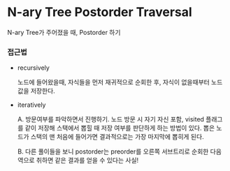 # N-ary Tree Postorder Traversal

N-ary Tree가 주어졌을 때, Postorder 하기

### 접근법

- recursively

  노드에 들어왔을때, 자식들을 먼저 재귀적으로 순회한 후, 자식이 없을때부터 노드 값을 저장한다.

- iteratively

  A. 방문여부를 파악하면서 진행하기. 노드 방문 시 자기 자신 포함, visited 플래그를 같이 저장해 스택에서 뽑힐 때 저장 여부를 판단하게 하는 방법이 있다. 뽑은 노드가 스택의 맨 처음에 들어가면 결과적으로는 가장 마지막에 뽑히게 된다.

  B. 다른 풀이들을 보니 postorder는 preorder를 오른쪽 서브트리로 순회한 다음 역으로 취하면 같은 결과를 얻을 수 있다는 사실!
